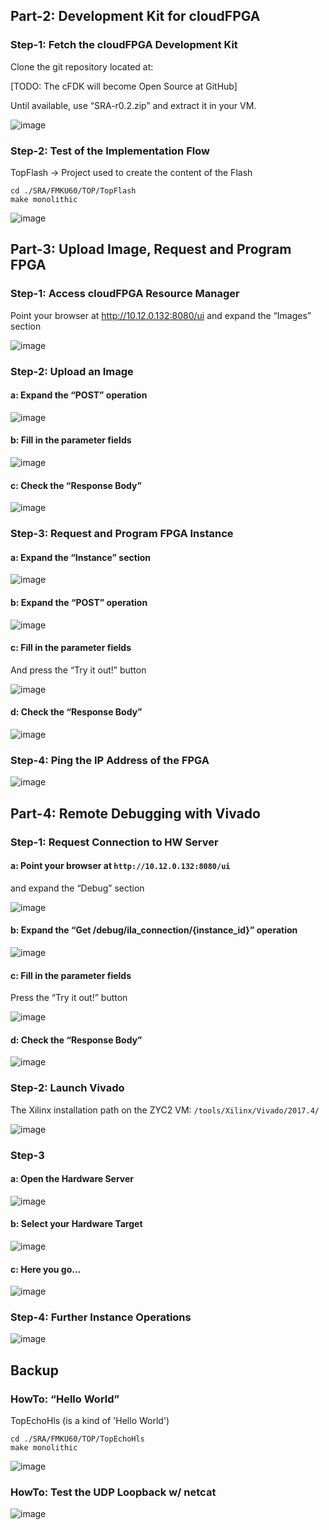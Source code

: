 

## Part-2: Development Kit for cloudFPGA

### Step-1: Fetch the cloudFPGA Development Kit
Clone the git repository located at:

[TODO: The cFDK will become Open Source at GitHub]

Until available, use “SRA-r0.2.zip” and extract it in your VM.

![image](images/toDo_red.PNG)

### Step-2: Test of the Implementation Flow
TopFlash → Project used to create the content of the Flash

```
cd ./SRA/FMKU60/TOP/TopFlash
make monolithic
```

![image](images/cf-EndOfBuild.PNG)

## Part-3: Upload Image, Request and Program FPGA

### Step-1: Access cloudFPGA Resource Manager
Point your browser at http://10.12.0.132:8080/ui
and expand the “Images” section

![image](images/cf-Resource_Manager.PNG)

### Step-2: Upload an Image

#### a: Expand the “POST” operation

![image](images/cf-RM_Images.PNG)

#### b: Fill in the parameter fields

![image](images/cf-RM_POST_Image.PNG)

#### c: Check the “Response Body”

![image](images/cf-RM_POST_Image_Response.PNG)

### Step-3: Request and Program FPGA Instance

#### a: Expand the “Instance” section

![image](images/cf-Resource_Manager_API.PNG)

#### b: Expand the “POST” operation

![image](images/cf-RM_Instances.PNG)

#### c: Fill in the parameter fields

And press the “Try it out!” button

![image](images/cf-RM_POST_Instance.PNG)

#### d: Check the “Response Body”

![image](images/cf-RM_POST_Instance_Response.PNG)

### Step-4: Ping the IP Address of the FPGA

![image](images/cf-Ping.PNG)


## Part-4: Remote Debugging with Vivado

### Step-1: Request Connection to HW Server

#### a: Point your browser at `http://10.12.0.132:8080/ui`
and expand the “Debug” section

![image](images/cf-Resource_Manager_Debug.PNG)

#### b: Expand the “Get /debug/ila_connection/{instance_id}” operation

![image](images/cf-RM_Debug.PNG)

#### c: Fill in the parameter fields

Press the “Try it out!” button

![image](images/cf-RM_Get_ILAD_Connection.PNG)

#### d: Check the “Response Body”

![image](images/cf-RM_Get_ILAD_Connection_Response.PNG)

### Step-2: Launch Vivado
The Xilinx installation path on the ZYC2 VM:
`/tools/Xilinx/Vivado/2017.4/`

![image](images/cf-Launch_Vivado_HW_Manager.PNG)

### Step-3

#### a: Open the Hardware Server

![image](images/cf-OpenNewVivadoTarget_1.PNG)

#### b: Select your Hardware Target

![image](images/cf-Open_NewVivadoTarget_2.PNG)

#### c: Here you go...

![image](images/cf-Vivado_Hardware_Manager_Window.PNG)

### Step-4: Further Instance Operations

![image](images/cf-RM_Instances_Operations.png)

## Backup

### HowTo: “Hello World”
TopEchoHls (is a kind of 'Hello World')
```
cd ./SRA/FMKU60/TOP/TopEchoHls
make monolithic
```

![image](images/cf-HelloWorld_underConstruction.png)

### HowTo: Test the UDP Loopback w/ netcat

![image](images/cf-Netcat.PNG)